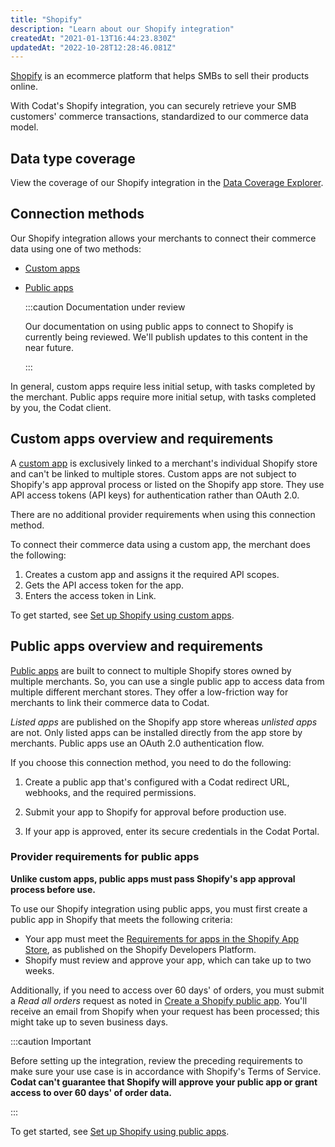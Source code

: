 ```yaml
---
title: "Shopify"
description: "Learn about our Shopify integration"
createdAt: "2021-01-13T16:44:23.830Z"
updatedAt: "2022-10-28T12:28:46.081Z"
---
```


<a class="external" href="https://www.shopify.com/" target="_blank">Shopify</a> is an ecommerce platform that helps SMBs to sell their products online.

With Codat's Shopify integration, you can securely retrieve your SMB customers' commerce transactions, standardized to our commerce data model.

## Data type coverage

View the coverage of our Shopify integration in the <a class="external" href="https://knowledge.codat.io/supported-features/commerce?view=tab-by-integration&integrationKey=fztf" target="_blank">Data Coverage Explorer</a>.

## Connection methods

Our Shopify integration allows your merchants to connect their commerce data using one of two methods:

- [Custom apps](/integrations/commerce/shopify/commerce-shopify-custom-apps)
- [Public apps](/integrations/commerce/shopify/commerce-shopify-setup)

   :::caution Documentation under review
   
   Our documentation on using public apps to connect to Shopify is currently being reviewed. We'll publish updates to this content in the near future.
   
   :::

In general, custom apps require less initial setup, with tasks completed by the merchant. Public apps require more initial setup, with tasks completed by you, the Codat client.

## Custom apps overview and requirements

A <a class="external" href="https://help.shopify.com/en/manual/apps/custom-apps" target="_blank">custom app</a> is exclusively linked to a merchant's individual Shopify store and can't be linked to multiple stores. Custom apps are not subject to Shopify's app approval process or listed on the Shopify app store. They use API access tokens (API keys) for authentication rather than OAuth 2.0.

There are no additional provider requirements when using this connection method.

To connect their commerce data using a custom app, the merchant does the following:

1. Creates a custom app and assigns it the required API scopes.
2. Gets the API access token for the app.
3. Enters the access token in Link.

To get started, see [Set up Shopify using custom apps](/integrations/commerce/shopify/commerce-shopify-custom-apps).

## Public apps overview and requirements

<a class="external" href="https://help.shopify.com/en/manual/apps/app-types#public-apps" target="_blank">Public apps</a> are built to connect to multiple Shopify stores owned by multiple merchants. So, you can use a single public app to access data from multiple different merchant stores. They offer a low-friction way for merchants to link their commerce data to Codat.

_Listed apps_ are published on the Shopify app store whereas _unlisted apps_ are not. Only listed apps can be installed directly from the app store by merchants. Public apps use an OAuth 2.0 authentication flow.

If you choose this connection method, you need to do the following:

1. Create a public app that's configured with a Codat redirect URL, webhooks, and the required permissions.

2. Submit your app to Shopify for approval before production use.

3. If your app is approved, enter its secure credentials in the Codat Portal.

### Provider requirements for public apps

**Unlike custom apps, public apps must pass Shopify's app approval process before use.**

To use our Shopify integration using public apps, you must first create a public app in Shopify that meets the following criteria:

- Your app must meet the [Requirements for apps in the Shopify App Store](https://shopify.dev/apps/store/requirements), as published on the Shopify Developers Platform.
- Shopify must review and approve your app, which can take up to two weeks.

Additionally, if you need to access over 60 days' of orders, you must submit a _Read all orders_ request as noted in [Create a Shopify public app](commerce-shopify-setup#create-a-shopify-public-app). You'll receive an email from Shopify when your request has been processed; this might take up to seven business days.

:::caution Important

Before setting up the integration, review the preceding requirements to make sure your use case is in accordance with Shopify's Terms of Service. **Codat can't guarantee that Shopify will approve your public app or grant access to over 60 days' of order data.**

:::

To get started, see [Set up Shopify using public apps](/integrations/commerce/shopify/commerce-shopify-setup).
